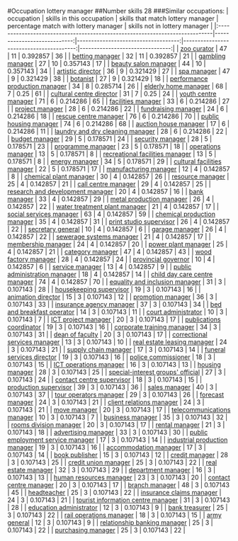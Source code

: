 #Occupation lottery manager
##Number skills 28
###Similar occupations:
| occupation                                                                  |   skills in this occupation |   skills that match lottery manager |   percentage match with lottery manager |   skills not in lottery manager |
|:----------------------------------------------------------------------------|----------------------------:|------------------------------------:|----------------------------------------:|--------------------------------:|
| [zoo curator](zoo_curator.md)                                               |                          47 |                                  11 |                                0.392857 |                              36 |
| [betting manager](betting_manager.md)                                       |                          32 |                                  11 |                                0.392857 |                              21 |
| [gambling manager](gambling_manager.md)                                     |                          27 |                                  10 |                                0.357143 |                              17 |
| [beauty salon manager](beauty_salon_manager.md)                             |                          44 |                                  10 |                                0.357143 |                              34 |
| [artistic director](artistic_director.md)                                   |                          36 |                                   9 |                                0.321429 |                              27 |
| [spa manager](spa_manager.md)                                               |                          47 |                                   9 |                                0.321429 |                              38 |
| [botanist](botanist.md)                                                     |                          27 |                                   9 |                                0.321429 |                              18 |
| [performance production manager](performance_production_manager.md)         |                          34 |                                   8 |                                0.285714 |                              26 |
| [elderly home manager](elderly_home_manager.md)                             |                          68 |                                   7 |                                0.25     |                              61 |
| [cultural centre director](cultural_centre_director.md)                     |                          31 |                                   7 |                                0.25     |                              24 |
| [youth centre manager](youth_centre_manager.md)                             |                          71 |                                   6 |                                0.214286 |                              65 |
| [facilities manager](facilities_manager.md)                                 |                          33 |                                   6 |                                0.214286 |                              27 |
| [project manager](project_manager.md)                                       |                          28 |                                   6 |                                0.214286 |                              22 |
| [fundraising manager](fundraising_manager.md)                               |                          24 |                                   6 |                                0.214286 |                              18 |
| [rescue centre manager](rescue_centre_manager.md)                           |                          76 |                                   6 |                                0.214286 |                              70 |
| [public housing manager](public_housing_manager.md)                         |                          74 |                                   6 |                                0.214286 |                              68 |
| [auction house manager](auction_house_manager.md)                           |                          17 |                                   6 |                                0.214286 |                              11 |
| [laundry and dry cleaning manager](laundry_and_dry_cleaning_manager.md)     |                          28 |                                   6 |                                0.214286 |                              22 |
| [budget manager](budget_manager.md)                                         |                          29 |                                   5 |                                0.178571 |                              24 |
| [security manager](security_manager.md)                                     |                          28 |                                   5 |                                0.178571 |                              23 |
| [programme manager](programme_manager.md)                                   |                          23 |                                   5 |                                0.178571 |                              18 |
| [operations manager](operations_manager.md)                                 |                          13 |                                   5 |                                0.178571 |                               8 |
| [recreational facilities manager](recreational_facilities_manager.md)       |                          13 |                                   5 |                                0.178571 |                               8 |
| [energy manager](energy_manager.md)                                         |                          34 |                                   5 |                                0.178571 |                              29 |
| [cultural facilities manager](cultural_facilities_manager.md)               |                          22 |                                   5 |                                0.178571 |                              17 |
| [manufacturing manager](manufacturing_manager.md)                           |                          12 |                                   4 |                                0.142857 |                               8 |
| [chemical plant manager](chemical_plant_manager.md)                         |                          30 |                                   4 |                                0.142857 |                              26 |
| [resource manager](resource_manager.md)                                     |                          25 |                                   4 |                                0.142857 |                              21 |
| [call centre manager](call_centre_manager.md)                               |                          29 |                                   4 |                                0.142857 |                              25 |
| [research and development manager](research_and_development_manager.md)     |                          20 |                                   4 |                                0.142857 |                              16 |
| [bank manager](bank_manager.md)                                             |                          33 |                                   4 |                                0.142857 |                              29 |
| [metal production manager](metal_production_manager.md)                     |                          26 |                                   4 |                                0.142857 |                              22 |
| [water treatment plant manager](water_treatment_plant_manager.md)           |                          21 |                                   4 |                                0.142857 |                              17 |
| [social services manager](social_services_manager.md)                       |                          63 |                                   4 |                                0.142857 |                              59 |
| [chemical production manager](chemical_production_manager.md)               |                          35 |                                   4 |                                0.142857 |                              31 |
| [print studio supervisor](print_studio_supervisor.md)                       |                          26 |                                   4 |                                0.142857 |                              22 |
| [secretary general](secretary_general.md)                                   |                          10 |                                   4 |                                0.142857 |                               6 |
| [garage manager](garage_manager.md)                                         |                          26 |                                   4 |                                0.142857 |                              22 |
| [sewerage systems manager](sewerage_systems_manager.md)                     |                          21 |                                   4 |                                0.142857 |                              17 |
| [membership manager](membership_manager.md)                                 |                          24 |                                   4 |                                0.142857 |                              20 |
| [power plant manager](power_plant_manager.md)                               |                          25 |                                   4 |                                0.142857 |                              21 |
| [category manager](category_manager.md)                                     |                          47 |                                   4 |                                0.142857 |                              43 |
| [wood factory manager](wood_factory_manager.md)                             |                          28 |                                   4 |                                0.142857 |                              24 |
| [provincial governor](provincial_governor.md)                               |                          10 |                                   4 |                                0.142857 |                               6 |
| [service manager](service_manager.md)                                       |                          13 |                                   4 |                                0.142857 |                               9 |
| [public administration manager](public_administration_manager.md)           |                          18 |                                   4 |                                0.142857 |                              14 |
| [child day care centre manager](child_day_care_centre_manager.md)           |                          74 |                                   4 |                                0.142857 |                              70 |
| [equality and inclusion manager](equality_and_inclusion_manager.md)         |                          31 |                                   3 |                                0.107143 |                              28 |
| [housekeeping supervisor](housekeeping_supervisor.md)                       |                          19 |                                   3 |                                0.107143 |                              16 |
| [animation director](animation_director.md)                                 |                          15 |                                   3 |                                0.107143 |                              12 |
| [promotion manager](promotion_manager.md)                                   |                          36 |                                   3 |                                0.107143 |                              33 |
| [insurance agency manager](insurance_agency_manager.md)                     |                          37 |                                   3 |                                0.107143 |                              34 |
| [bed and breakfast operator](bed_and_breakfast_operator.md)                 |                          14 |                                   3 |                                0.107143 |                              11 |
| [court administrator](court_administrator.md)                               |                          10 |                                   3 |                                0.107143 |                               7 |
| [ICT project manager](ICT_project_manager.md)                               |                          20 |                                   3 |                                0.107143 |                              17 |
| [publications coordinator](publications_coordinator.md)                     |                          19 |                                   3 |                                0.107143 |                              16 |
| [corporate training manager](corporate_training_manager.md)                 |                          34 |                                   3 |                                0.107143 |                              31 |
| [dean of faculty](dean_of_faculty.md)                                       |                          20 |                                   3 |                                0.107143 |                              17 |
| [correctional services manager](correctional_services_manager.md)           |                          13 |                                   3 |                                0.107143 |                              10 |
| [real estate leasing manager](real_estate_leasing_manager.md)               |                          24 |                                   3 |                                0.107143 |                              21 |
| [supply chain manager](supply_chain_manager.md)                             |                          17 |                                   3 |                                0.107143 |                              14 |
| [funeral services director](funeral_services_director.md)                   |                          19 |                                   3 |                                0.107143 |                              16 |
| [police commissioner](police_commissioner.md)                               |                          18 |                                   3 |                                0.107143 |                              15 |
| [ICT operations manager](ICT_operations_manager.md)                         |                          16 |                                   3 |                                0.107143 |                              13 |
| [housing manager](housing_manager.md)                                       |                          28 |                                   3 |                                0.107143 |                              25 |
| [special-interest groups' official](special-interest_groups'_official.md)   |                          27 |                                   3 |                                0.107143 |                              24 |
| [contact centre supervisor](contact_centre_supervisor.md)                   |                          18 |                                   3 |                                0.107143 |                              15 |
| [production supervisor](production_supervisor.md)                           |                          39 |                                   3 |                                0.107143 |                              36 |
| [sales manager](sales_manager.md)                                           |                          40 |                                   3 |                                0.107143 |                              37 |
| [tour operators manager](tour_operators_manager.md)                         |                          29 |                                   3 |                                0.107143 |                              26 |
| [forecast manager](forecast_manager.md)                                     |                          24 |                                   3 |                                0.107143 |                              21 |
| [client relations manager](client_relations_manager.md)                     |                          24 |                                   3 |                                0.107143 |                              21 |
| [move manager](move_manager.md)                                             |                          20 |                                   3 |                                0.107143 |                              17 |
| [telecommunications manager](telecommunications_manager.md)                 |                          10 |                                   3 |                                0.107143 |                               7 |
| [business manager](business_manager.md)                                     |                          35 |                                   3 |                                0.107143 |                              32 |
| [rooms division manager](rooms_division_manager.md)                         |                          20 |                                   3 |                                0.107143 |                              17 |
| [rental manager](rental_manager.md)                                         |                          21 |                                   3 |                                0.107143 |                              18 |
| [advertising manager](advertising_manager.md)                               |                          33 |                                   3 |                                0.107143 |                              30 |
| [public employment service manager](public_employment_service_manager.md)   |                          17 |                                   3 |                                0.107143 |                              14 |
| [industrial production manager](industrial_production_manager.md)           |                          19 |                                   3 |                                0.107143 |                              16 |
| [accommodation manager](accommodation_manager.md)                           |                          17 |                                   3 |                                0.107143 |                              14 |
| [book publisher](book_publisher.md)                                         |                          15 |                                   3 |                                0.107143 |                              12 |
| [credit manager](credit_manager.md)                                         |                          28 |                                   3 |                                0.107143 |                              25 |
| [credit union manager](credit_union_manager.md)                             |                          25 |                                   3 |                                0.107143 |                              22 |
| [real estate manager](real_estate_manager.md)                               |                          32 |                                   3 |                                0.107143 |                              29 |
| [department manager](department_manager.md)                                 |                          16 |                                   3 |                                0.107143 |                              13 |
| [human resources manager](human_resources_manager.md)                       |                          23 |                                   3 |                                0.107143 |                              20 |
| [contact centre manager](contact_centre_manager.md)                         |                          20 |                                   3 |                                0.107143 |                              17 |
| [branch manager](branch_manager.md)                                         |                          48 |                                   3 |                                0.107143 |                              45 |
| [headteacher](headteacher.md)                                               |                          25 |                                   3 |                                0.107143 |                              22 |
| [insurance claims manager](insurance_claims_manager.md)                     |                          24 |                                   3 |                                0.107143 |                              21 |
| [tourist information centre manager](tourist_information_centre_manager.md) |                          31 |                                   3 |                                0.107143 |                              28 |
| [education administrator](education_administrator.md)                       |                          12 |                                   3 |                                0.107143 |                               9 |
| [bank treasurer](bank_treasurer.md)                                         |                          25 |                                   3 |                                0.107143 |                              22 |
| [rail operations manager](rail_operations_manager.md)                       |                          18 |                                   3 |                                0.107143 |                              15 |
| [army general](army_general.md)                                             |                          12 |                                   3 |                                0.107143 |                               9 |
| [relationship banking manager](relationship_banking_manager.md)             |                          25 |                                   3 |                                0.107143 |                              22 |
| [purchasing manager](purchasing_manager.md)                                 |                          25 |                                   3 |                                0.107143 |                              22 |
